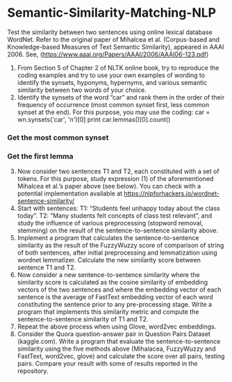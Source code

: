# Semantic-Similarity-Matching-NLP

Test the similarity between two sentences using online lexical database WordNet. Refer to the original paper of Mihalcea et al. (Corpus-based and Knowledge-based Measures of Text Semantic Similarity), appeared in AAAI 2006. See, (https://www.aaai.org/Papers/AAAI/2006/AAAI06-123.pdf)

1.	From Section 5 of Chapter 2 of NLTK online book, try to reproduce the coding examples and try to use your own examples of wording to identify the synsets, hyponyms, hypernyms, and various semantic similarity between two words of your choice.
2.	Identify the synsets of the word “car” and rank them in the order of their frequency of occurrence
(most common synset first, less common synset at the end). For this purpose, you may use the coding:
car = wn.synsets('car', 'n')[0] print car.lemmas()[0].count()
### Get the most common synset
### Get the first lemma
3.	Now consider two sentences T1 and T2, each constituted with a set of tokens. For this purpose, study expression (1) of the aforementioned Mihalcea et al.’s paper above (see below).  You can check with a potential implementation available at https://nlpforhackers.io/wordnet-sentence-similarity/ 
4.	Start with sentences: T1: “Students feel unhappy today about the class today”. T2: ”Many students felt concepts of class test relevant”,  and study the influence of various preprocessing (stopword removal, stemming) on the result of the sentence-to-sentence similarity above.
5.	Implement a program that calculates the sentence-to-sentence similarity as the result of the FuzzyWuzzy score of comparison of string of both sentences, after initial preprocessing and lemmatization using wordnet lemmatizer. Calculate the new similarity score between sentence T1 and T2.
6.	Now consider a new sentence-to-sentence similarity where the similarity score is calculated as the cosine similarity of embedding vectors of the two sentences and where the embedding vector of each sentence is the average of FastText embedding vector of each word constituting the sentence prior to any pre-processing stage. Write a program that implements this similarity metric and compute the sentence-to-sentence similarity of T1 and T2. 
7.	Repeat the above process when using Glove, word2vec embeddings.
8.	Consider the Quora question-answer pair in Question Pairs Dataset (kaggle.com). Write a program that evaluate the sentence-to-sentence similarity using the five methods above (Mihalacea, FuzzyWuzzy and FastText, word2vec, glove) and calculate the score over all pairs, testing pairs. Compare your result with some of results reported in the repository.
